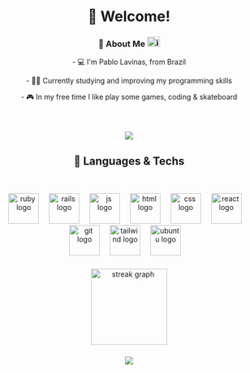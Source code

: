 <h1 align="center">👾 Welcome!</h1>

###

<div align="center">
  <h3>🎱 About Me <a href="https://www.instagram.com/pa8loooooooooooo/">
    <img src="https://raw.githubusercontent.com/maurodesouza/profile-readme-generator/master/src/assets/icons/social/instagram/default.svg" width="25" height="20" alt="instagram logo" />
  </a></h3>
  <p> - 💻 I'm Pablo Lavinas, from Brazil</p>
  <p> - 👩‍💻 Currently studying and improving my programming skills</p>
  <p> - 🎮 In my free time I like play some games, coding & skateboard</p>
</div>
<br>

###

<div align="center">
  <img style="100%" src="https://capsule-render.vercel.app/api?type=waving&height=100&section=header&reversal=true&fontSize=70&fontColor=FFFFFF&fontAlign=50&fontAlignY=50&stroke=-&animation=twinkling&descSize=20&descAlign=50&descAlignY=50&color=gradient"  />
</div>

<div align=center>
  <h2>💾 Languages & Techs</h1>
</div>
<br>
<br>

<div align="center">
  <img src="https://skillicons.dev/icons?i=ruby" height="60" alt="ruby logo"  />
  <img width="12" />
  <img src="https://skillicons.dev/icons?i=rails" height="60" alt="rails logo"  />
  <img width="12" />
  <img src="https://skillicons.dev/icons?i=js" height="60" alt="js logo"  />
  <img width="12" />
  <img src="https://skillicons.dev/icons?i=html" height="60" alt="html logo"  />
  <img width="12" />
  <img src="https://skillicons.dev/icons?i=css" height="60" alt="css logo"  />
  <img width="12" />
  <img src="https://skillicons.dev/icons?i=react" height="60" alt="react logo"  />
  <img width="12" />
  <img src="https://skillicons.dev/icons?i=git" height="60" alt="git logo"  />
  <img width="12" />
  <img src="https://skillicons.dev/icons?i=tailwind" height="60" alt="tailwind logo"  />
  <img width="12" />
  <img src="https://skillicons.dev/icons?i=ubuntu" height="60" alt="ubuntu logo"  />
  <img width="12" />
</div>

###

<div align="center">
  <img src="https://streak-stats.demolab.com?user=pa8loooo&locale=en&mode=daily&theme=dracula&hide_border=false&border_radius=5&order=3" height="150" alt="streak graph"  />
</div>

###

<div align="center">
  <img style="100%" src="https://capsule-render.vercel.app/api?type=waving&height=100&section=footer&reversal=true&fontSize=70&fontColor=FFFFFF&fontAlign=50&fontAlignY=50&stroke=-&descSize=20&descAlign=50&descAlignY=50&color=gradient"  />
</div>

###

